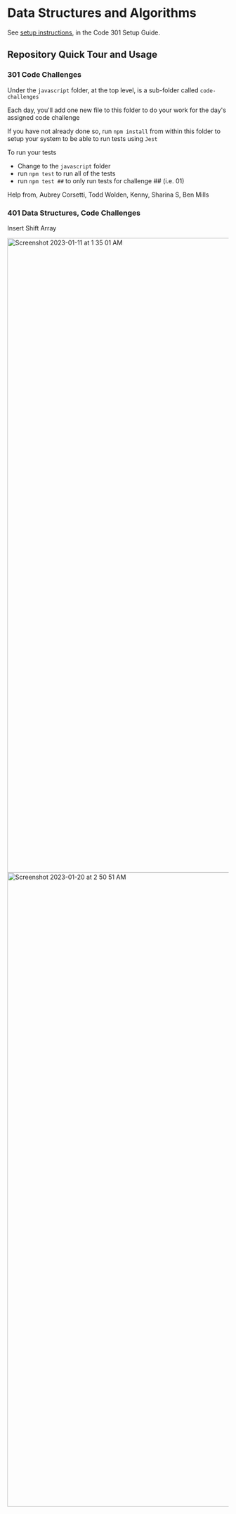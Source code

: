 # Data Structures and Algorithms

See [setup instructions](https://codefellows.github.io/setup-guide/code-301/3-code-challenges), in the Code 301 Setup Guide.

## Repository Quick Tour and Usage

### 301 Code Challenges

Under the `javascript` folder, at the top level, is a sub-folder called `code-challenges`

Each day, you'll add one new file to this folder to do your work for the day's assigned code challenge

If you have not already done so, run `npm install` from within this folder to setup your system to be able to run tests using `Jest`

To run your tests

- Change to the `javascript` folder
- run `npm test` to run all of the tests
- run `npm test ##` to only run tests for challenge ## (i.e. 01)

Help from, Aubrey Corsetti, Todd Wolden, Kenny, Sharina S, Ben Mills


### 401 Data Structures, Code Challenges

Insert Shift Array

<img width="1440" alt="Screenshot 2023-01-11 at 1 35 01 AM" src="https://user-images.githubusercontent.com/114770792/211735099-4b51786a-6f02-4019-a629-c308748c620a.png">

<img width="1440" alt="Screenshot 2023-01-20 at 2 50 51 AM" src="https://user-images.githubusercontent.com/114770792/213644678-27c491df-ebd3-443a-9ea8-08fafb6c605f.png">
